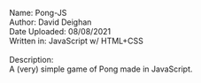 Name: Pong-JS<br>
Author: David Deighan<br>
Date Uploaded: 08/08/2021<br>
Written in: JavaScript w/ HTML+CSS<br>
<br>
Description:<br>
A (very) simple game of Pong made in JavaScript.
